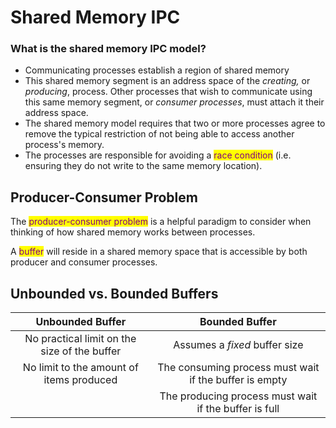 # Shared Memory IPC

### What is the shared memory IPC model?&#x20;

* Communicating processes establish a region of shared memory&#x20;
* This shared memory segment is an address space of the _creating,_ or _producing_, process. Other processes that wish to communicate using this same memory segment, or _consumer processes_, must attach it their address space.&#x20;
* The shared memory model requires that two or more processes agree to remove the typical restriction of not being able to access another process's memory.&#x20;
* The processes are responsible for avoiding a <mark style="color:purple;">race condition</mark> (i.e. ensuring they do not write to the same memory location).&#x20;

## Producer-Consumer Problem

The <mark style="color:purple;">producer-consumer problem</mark> is a helpful paradigm to consider when thinking of how shared memory works between processes.

A <mark style="color:purple;">buffer</mark> will reside in a shared memory space that is accessible by both producer and consumer processes.&#x20;

## Unbounded vs. Bounded Buffers

|               Unbounded Buffer               |                     Bounded Buffer                     |
| :------------------------------------------: | :----------------------------------------------------: |
| No practical limit on the size of the buffer |              Assumes a _fixed_ buffer size             |
|   No limit to the amount of items produced   | The consuming process must wait if the buffer is empty |
|                                              |  The producing process must wait if the buffer is full |

